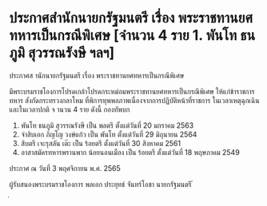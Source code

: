 
# ประกาศสำนักนายกรัฐมนตรี เรื่อง พระราชทานยศทหารเป็นกรณีพิเศษ [จำนวน 4 ราย 1. พันโท ธนภูมิ สุวรรณรังษี ฯลฯ]
      
      

      
      

ประกาศส านักนายกรัฐมนตรี 
เรื่อง  พระราชทานยศทหารเป็นกรณีพิเศษ 
 
 
มีพระบรมราชโองการโปรดเกล้าโปรดกระหม่อมพระราชทานยศทหารเป็นกรณีพิเศษ 
ให้แก่ข้าราชการทหาร  สังกัดกระทรวงกลาโหม  ที่พิการทุพพลภาพเนื่องจากการปฏิบัติหน้าที่ราชการ 
ในเวลาเหตุฉุกเฉินและในเวลาปกติ  จ านวน  4  ราย  ดังนี้ 
กองทัพบก 
1. พันโท ธนภูมิ  สุวรรณรังษี เป็น พลตรี 
ตั้งแต่วันที่  20  มกราคม  2563 
2. จ่าสิบเอก ภิญโญ  วงษ์แก้ว  เป็น พันโท 
ตั้งแต่วันที่  29  มิถุนายน  2564 
3. สิบตรี เจะรุสลัน  เต๊ะ เป็น ร้อยตรี 
ตั้งแต่วันที่  30  สิงหาคม  2561 
4. อาสาสมัครทหารพรานพาก  น้อยนอนเมือง เป็น ร้อยตรี 
ตั้งแต่วันที่  18  พฤษภาคม  2549 
 
ประกาศ  ณ  วันที่  3  พฤศจิกายน  พ.ศ.  2565 
 
ผู้รับสนองพระบรมราชโองการ 
พลเอก ประยุทธ์  จันทร์โอชา 
นายกรัฐมนตรี 
้
 
่
 